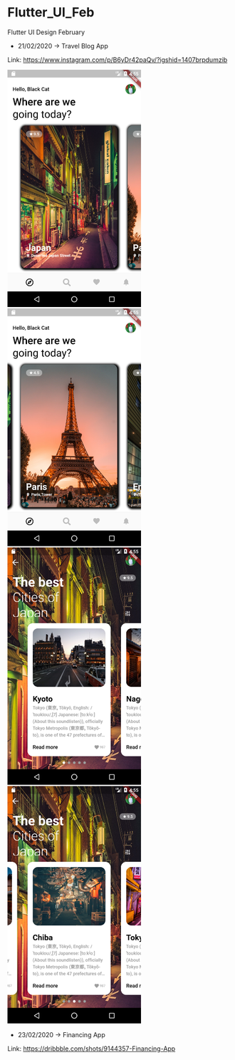 # Flutter_UI_Feb
Flutter UI Design February

+ 21/02/2020 -> Travel Blog App

Link: https://www.instagram.com/p/B6yDr42paQv/?igshid=1407brpdumzib

<img src="https://raw.githubusercontent.com/baobon/Flutter_UI_Feb/master/flutter_feb/assets/2102/background/1.png" width="300"/> <img src="https://raw.githubusercontent.com/baobon/Flutter_UI_Feb/master/flutter_feb/assets/2102/background/2.png" width="300"/>
<img src="https://raw.githubusercontent.com/baobon/Flutter_UI_Feb/master/flutter_feb/assets/2102/background/3.png" width="300"/> <img src="https://raw.githubusercontent.com/baobon/Flutter_UI_Feb/master/flutter_feb/assets/2102/background/4.png" width="300"/>

+ 23/02/2020 -> Financing App

Link: https://dribbble.com/shots/9144357-Financing-App

